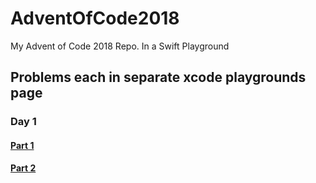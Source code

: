 # AdventOfCode2018
My Advent of Code 2018 Repo. In a Swift Playground

## Problems each in separate xcode playgrounds page

### Day 1
#### [Part 1](AdventOfCode2018.playground/Pages/Day1Part1.xcplaygroundpage/Contents.swift)
#### [Part 2](AdventOfCode2018.playground/Pages/Day1Part1.xcplaygroundpage/Contents.swift)
